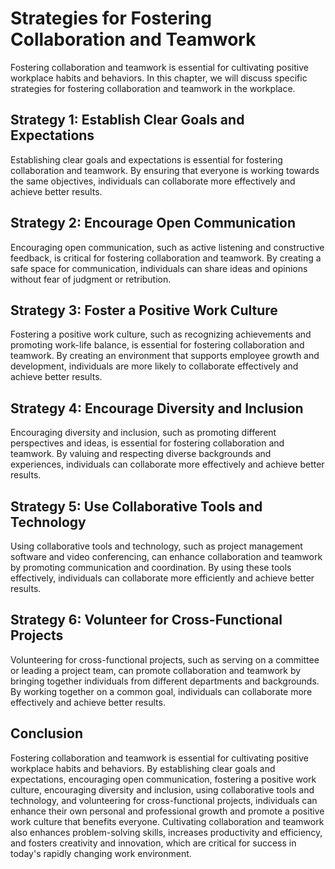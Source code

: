 Strategies for Fostering Collaboration and Teamwork
====================================================================================================

Fostering collaboration and teamwork is essential for cultivating positive workplace habits and behaviors. In this chapter, we will discuss specific strategies for fostering collaboration and teamwork in the workplace.

Strategy 1: Establish Clear Goals and Expectations
--------------------------------------------------

Establishing clear goals and expectations is essential for fostering collaboration and teamwork. By ensuring that everyone is working towards the same objectives, individuals can collaborate more effectively and achieve better results.

Strategy 2: Encourage Open Communication
----------------------------------------

Encouraging open communication, such as active listening and constructive feedback, is critical for fostering collaboration and teamwork. By creating a safe space for communication, individuals can share ideas and opinions without fear of judgment or retribution.

Strategy 3: Foster a Positive Work Culture
------------------------------------------

Fostering a positive work culture, such as recognizing achievements and promoting work-life balance, is essential for fostering collaboration and teamwork. By creating an environment that supports employee growth and development, individuals are more likely to collaborate effectively and achieve better results.

Strategy 4: Encourage Diversity and Inclusion
---------------------------------------------

Encouraging diversity and inclusion, such as promoting different perspectives and ideas, is essential for fostering collaboration and teamwork. By valuing and respecting diverse backgrounds and experiences, individuals can collaborate more effectively and achieve better results.

Strategy 5: Use Collaborative Tools and Technology
--------------------------------------------------

Using collaborative tools and technology, such as project management software and video conferencing, can enhance collaboration and teamwork by promoting communication and coordination. By using these tools effectively, individuals can collaborate more efficiently and achieve better results.

Strategy 6: Volunteer for Cross-Functional Projects
---------------------------------------------------

Volunteering for cross-functional projects, such as serving on a committee or leading a project team, can promote collaboration and teamwork by bringing together individuals from different departments and backgrounds. By working together on a common goal, individuals can collaborate more effectively and achieve better results.

Conclusion
----------

Fostering collaboration and teamwork is essential for cultivating positive workplace habits and behaviors. By establishing clear goals and expectations, encouraging open communication, fostering a positive work culture, encouraging diversity and inclusion, using collaborative tools and technology, and volunteering for cross-functional projects, individuals can enhance their own personal and professional growth and promote a positive work culture that benefits everyone. Cultivating collaboration and teamwork also enhances problem-solving skills, increases productivity and efficiency, and fosters creativity and innovation, which are critical for success in today's rapidly changing work environment.
